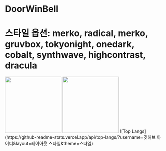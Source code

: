 # DoorWinBell
# 스타일 옵션: merko, radical, merko, gruvbox, tokyonight, onedark, cobalt, synthwave, highcontrast, dracula


<div>
  <img height="180em" src="https://github-readme-stats-sigma-five.vercel.app/api?username=msj102525&show_icons=true&theme=merko&include_all_commits=true&count_private=true"/>
  
  <img height="180em" src="https://github-readme-stats-sigma-five.vercel.app/api/top-langs/?username=msj102525&layout=compact&thema=merko"/>
  ![Top Langs](https://github-readme-stats.vercel.app/api/top-langs/?username=깃허브 아이디&layout=레이아웃 스타일&theme=스타일)
</div>
